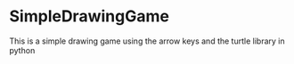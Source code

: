 # SimpleDrawingGame
 This is a simple drawing game using the arrow keys and the turtle library in python
